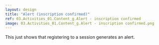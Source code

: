 ```yaml
---
layout: design
title: "Alert (inscription confirmed)"
ref: 03.Activities_01.Content_g.Alert - inscription confirmed
image: 03.Activities_01.Content_g.Alert - inscription confirmed.png
---
```


This just shows that registering to a session generates an alert.